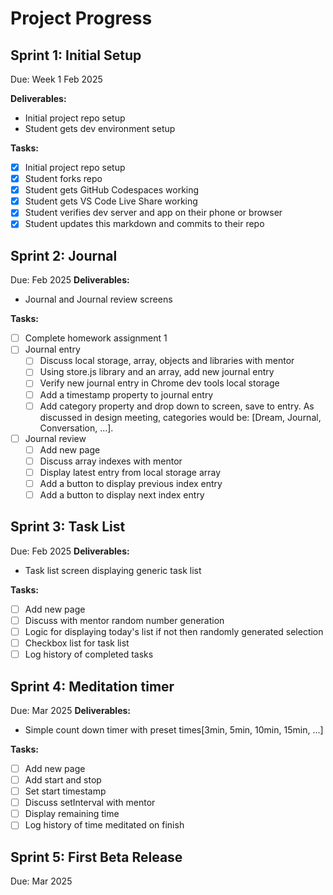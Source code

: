 # Project Progress

## Sprint 1: Initial Setup
Due: Week 1 Feb 2025

**Deliverables:**
- Initial project repo setup
- Student gets dev environment setup

**Tasks:**
- [x] Initial project repo setup 
- [x] Student forks repo
- [x] Student gets GitHub Codespaces working
- [x] Student gets VS Code Live Share working
- [x] Student verifies dev server and app on their phone or browser
- [x] Student updates this markdown and commits to their repo

## Sprint 2: Journal
Due: Feb 2025
**Deliverables:**
- Journal and Journal review screens


**Tasks:**
- [ ] Complete homework assignment 1
- [ ] Journal entry
  - [ ] Discuss local storage, array, objects and libraries with mentor
  - [ ] Using store.js library and an array, add new journal entry
  - [ ] Verify new journal entry in Chrome dev tools local storage
  - [ ] Add a timestamp property to journal entry
  - [ ] Add category property and drop down to screen, save to entry. As discussed in design meeting, categories would be: [Dream, Journal, Conversation, ...].
- [ ] Journal review
  - [ ] Add new page
  - [ ] Discuss array indexes with mentor
  - [ ] Display latest entry from local storage array
  - [ ] Add a button to display previous index entry
  - [ ] Add a button to display next index entry

## Sprint 3: Task List
Due: Feb 2025
**Deliverables:**
- Task list screen displaying generic task list

**Tasks:**
- [ ] Add new page
- [ ] Discuss with mentor random number generation
- [ ] Logic for displaying today's list if not then randomly generated selection
- [ ] Checkbox list for task list
- [ ] Log history of completed tasks

## Sprint 4: Meditation timer
Due: Mar 2025
**Deliverables:**
- Simple count down timer with preset times[3min, 5min, 10min, 15min, ...]

**Tasks:**
- [ ] Add new page
- [ ] Add start and stop 
- [ ] Set start timestamp
- [ ] Discuss setInterval with mentor
- [ ] Display remaining time
- [ ] Log history of time meditated on finish

## Sprint 5: First Beta Release
Due: Mar 2025
